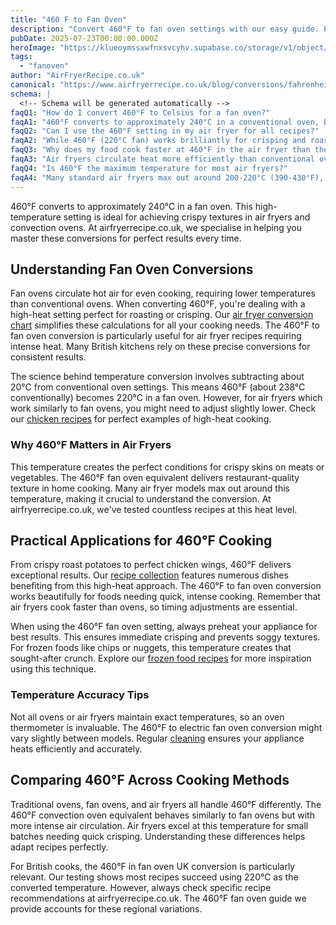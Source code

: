 ```yaml
---
title: "460 F to Fan Oven"
description: "Convert 460°F to fan oven settings with our easy guide. Perfect for air fryer recipes and precise cooking temperatures in British kitchens."
pubDate: 2025-07-23T00:00:00.000Z
heroImage: "https://klueoymssxwfnxsvcyhv.supabase.co/storage/v1/object/public/Shmucket/460-f-to-fan-oven.png"
tags:
  - "fanoven"
author: "AirFryerRecipe.co.uk"
canonical: "https://www.airfryerrecipe.co.uk/blog/conversions/fahrenheit-to-fan-oven/460-f-to-fan-oven"
schema: |
  <!-- Schema will be generated automatically -->
faqQ1: "How do I convert 460°F to Celsius for a fan oven?"
faqA1: "460°F converts to approximately 240°C in a conventional oven, but for fan ovens you typically reduce this by 20°C, making it 220°C. This same conversion works perfectly for most air fryers too."
faqQ2: "Can I use the 460°F setting in my air fryer for all recipes?"
faqA2: "While 460°F (220°C fan) works brilliantly for crisping and roasting, it's too high for delicate foods. Reserve this temperature for items like chicken wings, roast potatoes, or reheating pizza where you want maximum crispness."
faqQ3: "Why does my food cook faster at 460°F in the air fryer than the oven?"
faqA3: "Air fryers circulate heat more efficiently than conventional ovens, cooking food about 20% faster. At 460°F (220°C fan), this intense heat transfer creates rapid crisping, so always check food several minutes before the recipe suggests."
faqQ4: "Is 460°F the maximum temperature for most air fryers?"
faqA4: "Many standard air fryers max out around 200-220°C (390-430°F), but some premium models reach 460°F (240°C). Always check your specific model's capabilities - our conversion guide at airfryerrecipe.co.uk helps adapt recipes accordingly."
---
```

<p>460°F converts to approximately 240°C in a fan oven. This high-temperature setting is ideal for achieving crispy textures in air fryers and convection ovens. At airfryerrecipe.co.uk, we specialise in helping you master these conversions for perfect results every time.</p>

<h2>Understanding Fan Oven Conversions</h2>
<p>Fan ovens circulate hot air for even cooking, requiring lower temperatures than conventional ovens. When converting 460°F, you're dealing with a high-heat setting perfect for roasting or crisping. Our <a href="https://www.airfryerrecipe.co.uk/air-fryer-conversion-chart">air fryer conversion chart</a> simplifies these calculations for all your cooking needs. The 460°F to fan oven conversion is particularly useful for air fryer recipes requiring intense heat. Many British kitchens rely on these precise conversions for consistent results.</p>

<p>The science behind temperature conversion involves subtracting about 20°C from conventional oven settings. This means 460°F (about 238°C conventionally) becomes 220°C in a fan oven. However, for air fryers which work similarly to fan ovens, you might need to adjust slightly lower. Check our <a href="https://www.airfryerrecipe.co.uk/recipe-category/chicken">chicken recipes</a> for perfect examples of high-heat cooking.</p>

<h3>Why 460°F Matters in Air Fryers</h3>
<p>This temperature creates the perfect conditions for crispy skins on meats or vegetables. The 460°F fan oven equivalent delivers restaurant-quality texture in home cooking. Many air fryer models max out around this temperature, making it crucial to understand the conversion. At airfryerrecipe.co.uk, we've tested countless recipes at this heat level.</p>

<h2>Practical Applications for 460°F Cooking</h2>
<p>From crispy roast potatoes to perfect chicken wings, 460°F delivers exceptional results. Our <a href="https://www.airfryerrecipe.co.uk/recipes">recipe collection</a> features numerous dishes benefiting from this high-heat approach. The 460°F to fan oven conversion works beautifully for foods needing quick, intense cooking. Remember that air fryers cook faster than ovens, so timing adjustments are essential.</p>

<p>When using the 460°F fan oven setting, always preheat your appliance for best results. This ensures immediate crisping and prevents soggy textures. For frozen foods like chips or nuggets, this temperature creates that sought-after crunch. Explore our <a href="https://www.airfryerrecipe.co.uk/recipe-category/frozen-foods">frozen food recipes</a> for more inspiration using this technique.</p>

<h3>Temperature Accuracy Tips</h3>
<p>Not all ovens or air fryers maintain exact temperatures, so an oven thermometer is invaluable. The 460°F to electric fan oven conversion might vary slightly between models. Regular <a href="https://www.airfryerrecipe.co.uk/air-fryer-cleaner">cleaning</a> ensures your appliance heats efficiently and accurately.</p>

<h2>Comparing 460°F Across Cooking Methods</h2>
<p>Traditional ovens, fan ovens, and air fryers all handle 460°F differently. The 460°F convection oven equivalent behaves similarly to fan ovens but with more intense air circulation. Air fryers excel at this temperature for small batches needing quick crisping. Understanding these differences helps adapt recipes perfectly.</p>

<p>For British cooks, the 460°F in fan oven UK conversion is particularly relevant. Our testing shows most recipes succeed using 220°C as the converted temperature. However, always check specific recipe recommendations at airfryerrecipe.co.uk. The 460°F fan oven guide we provide accounts for these regional variations.</p>
